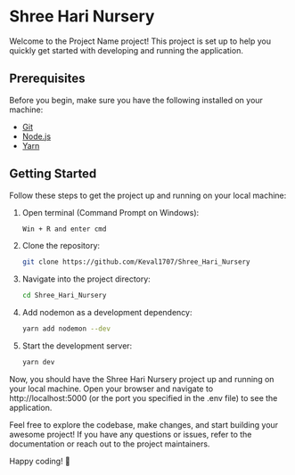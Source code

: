 # Shree Hari Nursery

Welcome to the Project Name project! This project is set up to help you quickly get started with developing and running the application.

## Prerequisites

Before you begin, make sure you have the following installed on your machine:

- [Git](https://git-scm.com/)
- [Node.js](https://nodejs.org/)
- [Yarn](https://yarnpkg.com/)

## Getting Started

Follow these steps to get the project up and running on your local machine:
1. Open terminal (Command Prompt on Windows):
   ```bash
   Win + R and enter cmd
3. Clone the repository:
   ```bash
   git clone https://github.com/Keval1707/Shree_Hari_Nursery
4. Navigate into the project directory:
   ```bash
   cd Shree_Hari_Nursery
5. Add nodemon as a development dependency:
   ```bash
   yarn add nodemon --dev
6. Start the development server:
   ```bash
   yarn dev
Now, you should have the Shree Hari Nursery project up and running on your local machine. Open your browser and navigate to http://localhost:5000 (or the port you specified in the .env file) to see the application.

Feel free to explore the codebase, make changes, and start building your awesome project! If you have any questions or issues, refer to the documentation or reach out to the project maintainers.

Happy coding! 🚀

